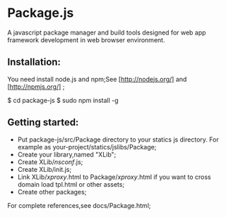 # Package.js

A javascript package manager and build tools designed for web app framework development in web browser environment.

## Installation:

You need install node.js and npm;See [http://nodejs.org/] and [http://npmjs.org/] ;

   $ cd package-js
   $ sudo npm install -g

## Getting started:

* Put package-js/src/Package directory to your statics js directory. For example as your-project/statics/jslibs/Package;
* Create your library,named "XLib";
* Create XLib/_nsconf_.js;
* Create XLib/init.js;
* Link XLib/_xproxy_.html to Package/_xproxy_.html if you want to cross domain load tpl.html or other assets;
* Create other packages;

For complete references,see docs/Package.html;
